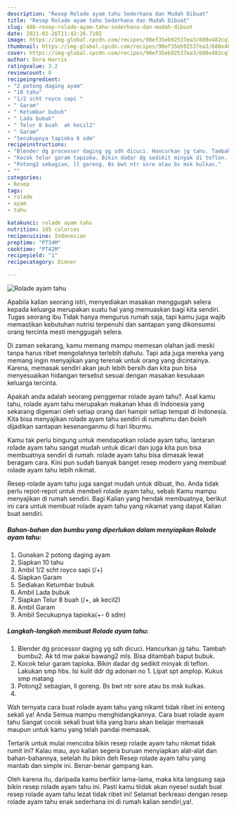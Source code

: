 ```yaml
---
description: "Resep Rolade ayam tahu Sederhana dan Mudah Dibuat"
title: "Resep Rolade ayam tahu Sederhana dan Mudah Dibuat"
slug: 486-resep-rolade-ayam-tahu-sederhana-dan-mudah-dibuat
date: 2021-02-26T11:42:26.710Z
image: https://img-global.cpcdn.com/recipes/90ef35eb92537ea3/680x482cq70/rolade-ayam-tahu-foto-resep-utama.jpg
thumbnail: https://img-global.cpcdn.com/recipes/90ef35eb92537ea3/680x482cq70/rolade-ayam-tahu-foto-resep-utama.jpg
cover: https://img-global.cpcdn.com/recipes/90ef35eb92537ea3/680x482cq70/rolade-ayam-tahu-foto-resep-utama.jpg
author: Dora Harris
ratingvalue: 3.2
reviewcount: 8
recipeingredient:
- "2 potong daging ayam"
- "10 tahu"
- "1/2 scht royco sapi "
- " Garam"
- " Ketumbar bubuk"
- " Lada bubuk"
- " Telur 8 buah  ak kecil2"
- " Garam"
- "Secukupnya tapioka 6 sdm"
recipeinstructions:
- "Blender dg processor daging yg sdh dicuci. Hancurkan jg tahu. Tambah bumbu2. Ak td mw pakai bawang2 mls. Bisa ditambah baput bubuk."
- "Kocok telur garam tapioka. Bikin dadar dg sedikit minyak di teflon. Lakukan smp hbs. Isi kulit ddr dg adonan no 1. Lipat spt amplop. Kukus smp matang"
- "Potong2 sebagian, ll goreng. Bs bwt ntr sore atau bs msk kulkas."
- ""
categories:
- Resep
tags:
- rolade
- ayam
- tahu

katakunci: rolade ayam tahu 
nutrition: 185 calories
recipecuisine: Indonesian
preptime: "PT34M"
cooktime: "PT42M"
recipeyield: "1"
recipecategory: Dinner

---
```



![Rolade ayam tahu](https://img-global.cpcdn.com/recipes/90ef35eb92537ea3/680x482cq70/rolade-ayam-tahu-foto-resep-utama.jpg)

Apabila kalian seorang istri, menyediakan masakan menggugah selera kepada keluarga merupakan suatu hal yang memuaskan bagi kita sendiri. Tugas seorang ibu Tidak hanya mengurus rumah saja, tapi kamu juga wajib memastikan kebutuhan nutrisi terpenuhi dan santapan yang dikonsumsi orang tercinta mesti menggugah selera.

Di zaman  sekarang, kamu memang mampu memesan olahan jadi meski tanpa harus ribet mengolahnya terlebih dahulu. Tapi ada juga mereka yang memang ingin menyajikan yang terenak untuk orang yang dicintainya. Karena, memasak sendiri akan jauh lebih bersih dan kita pun bisa menyesuaikan hidangan tersebut sesuai dengan masakan kesukaan keluarga tercinta. 



Apakah anda adalah seorang penggemar rolade ayam tahu?. Asal kamu tahu, rolade ayam tahu merupakan makanan khas di Indonesia yang sekarang digemari oleh setiap orang dari hampir setiap tempat di Indonesia. Kita bisa menyajikan rolade ayam tahu sendiri di rumahmu dan boleh dijadikan santapan kesenanganmu di hari liburmu.

Kamu tak perlu bingung untuk mendapatkan rolade ayam tahu, lantaran rolade ayam tahu sangat mudah untuk dicari dan juga kita pun bisa membuatnya sendiri di rumah. rolade ayam tahu bisa dimasak lewat beragam cara. Kini pun sudah banyak banget resep modern yang membuat rolade ayam tahu lebih nikmat.

Resep rolade ayam tahu juga sangat mudah untuk dibuat, lho. Anda tidak perlu repot-repot untuk membeli rolade ayam tahu, sebab Kamu mampu menyajikan di rumah sendiri. Bagi Kalian yang hendak membuatnya, berikut ini cara untuk membuat rolade ayam tahu yang nikamat yang dapat Kalian buat sendiri.

<!--inarticleads1-->

##### Bahan-bahan dan bumbu yang diperlukan dalam menyiapkan Rolade ayam tahu:

1. Gunakan 2 potong daging ayam
1. Siapkan 10 tahu
1. Ambil 1/2 scht royco sapi (/+)
1. Siapkan  Garam
1. Sediakan  Ketumbar bubuk
1. Ambil  Lada bubuk
1. Siapkan  Telur 8 buah (/+, ak kecil2)
1. Ambil  Garam
1. Ambil Secukupnya tapioka(+- 6 sdm)




<!--inarticleads2-->

##### Langkah-langkah membuat Rolade ayam tahu:

1. Blender dg processor daging yg sdh dicuci. Hancurkan jg tahu. Tambah bumbu2. Ak td mw pakai bawang2 mls. Bisa ditambah baput bubuk.
1. Kocok telur garam tapioka. Bikin dadar dg sedikit minyak di teflon. Lakukan smp hbs. Isi kulit ddr dg adonan no 1. Lipat spt amplop. Kukus smp matang
1. Potong2 sebagian, ll goreng. Bs bwt ntr sore atau bs msk kulkas.
1. 




Wah ternyata cara buat rolade ayam tahu yang nikamt tidak ribet ini enteng sekali ya! Anda Semua mampu menghidangkannya. Cara buat rolade ayam tahu Sangat cocok sekali buat kita yang baru akan belajar memasak maupun untuk kamu yang telah pandai memasak.

Tertarik untuk mulai mencoba bikin resep rolade ayam tahu nikmat tidak rumit ini? Kalau mau, ayo kalian segera buruan menyiapkan alat-alat dan bahan-bahannya, setelah itu bikin deh Resep rolade ayam tahu yang mantab dan simple ini. Benar-benar gampang kan. 

Oleh karena itu, daripada kamu berfikir lama-lama, maka kita langsung saja bikin resep rolade ayam tahu ini. Pasti kamu tiidak akan nyesel sudah buat resep rolade ayam tahu lezat tidak ribet ini! Selamat berkreasi dengan resep rolade ayam tahu enak sederhana ini di rumah kalian sendiri,ya!.

